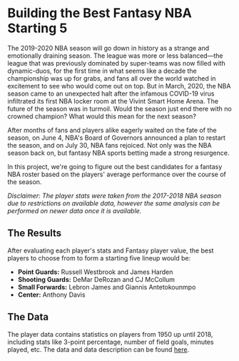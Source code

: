 # Building the Best Fantasy NBA Starting 5
The 2019-2020 NBA season will go down in history as a strange and emotionally draining season. The league was more or less balanced—the league that was previously dominated by super-teams was now filled with dynamic-duos, for the first time in what seems like a decade the championship was up for grabs, and fans all over the world watched in excitement to see who would come out on top. But in March, 2020, the NBA season came to an unexpected halt after the infamous COVID-19 virus infiltrated its first NBA locker room at the Vivint Smart Home Arena. The future of the season was in turmoil. Would the season just end there with no crowned champion? What would this mean for the next season?  

After months of fans and players alike eagerly waited on the fate of the season, on June 4, NBA's Board of Governors announced a plan to restart the season, and on July 30, NBA fans rejoiced. Not only was the NBA season back on, but fantasy NBA sports betting made a strong resurgence.

In this project, we're going to figure out the best candidates for a fantasy NBA roster based on the players' average performance over the course of the season.

_Disclaimer: The player stats were taken from the 2017-2018 NBA season due to restrictions on available data, however the same analysis can be performed on newer data once it is available._

## The Results
After evaluating each player's stats and Fantasy player value, the best players to choose from to form a starting five lineup would be:
* __Point Guards:__ Russell Westbrook and James Harden
* __Shooting Guards:__ DeMar DeRozan and CJ McCollum
* __Small Forwards:__ Lebron James and Giannis Antetokounmpo
* __Center:__ Anthony Davis

## The Data
The player data contains statistics on players from 1950 up until 2018, including stats like 3-point percentage, number of field goals, minutes played, etc. The data and data description can be found [here](https://www.kaggle.com/drgilermo/nba-players-stats?select=Seasons_Stats.csv).
